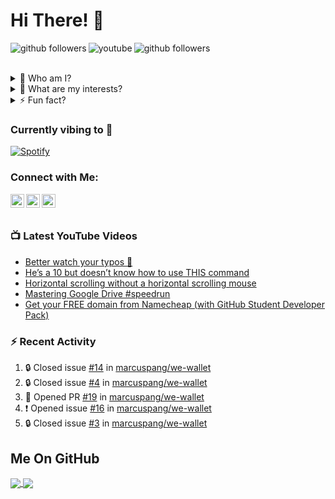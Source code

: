# Hi There! 👋

[<img align="left" alt="github followers" src="https://img.shields.io/github/followers/AllardQuek?style=for-the-badge" />][github]
[<img align="left" alt="youtube" src="https://img.shields.io/youtube/channel/subscribers/UCqGYtj5y-gIkTi4dSJfh7ow?logo=Youtube&style=for-the-badge" />][youtube]
[<img align="left" alt="github followers" src="https://img.shields.io/badge/Spotify-1ED760?&style=for-the-badge&logo=spotify&logoColor=white" />][spotify]

<br /><br />

<details>
  <summary>🔭 Who am I?</summary>
  
      I’m Allard, a Computer Science undergraduate at the National University of Singapore.
</details>
<details>
  <summary>🌱 What are my interests?</summary>
  
      I'm interested in Web Development, Machine Learning and more!
</details>
<details>
  <summary>⚡ Fun fact?</summary>
  
      I love football, classical music and good food!
</details>


### Currently vibing to 💃

[![Spotify](https://novatorem-githubstatus.vercel.app/api/spotify)](https://open.spotify.com/user/21gus2vnk7dm464bndnr6ibmi)



### Connect with Me:

[<img align="left" alt="www.allardquek.tech" width="22px" src="https://cdn-icons-png.flaticon.com/512/841/841364.png" />][website]
[<img align="left" alt="ProgrammerError | YouTube" width="22px" src="https://cdn-icons-png.flaticon.com/512/174/174883.png" />][youtube]
[<img align="left" alt="allard-quek | LinkedIn" width="22px" src="https://cdn-icons-png.flaticon.com/512/174/174857.png" />][linkedin]

<br />

<!--
### Languages and Tools:

[<img align="left" alt="Visual Studio Code" width="26px" src="https://raw.githubusercontent.com/github/explore/80688e429a7d4ef2fca1e82350fe8e3517d3494d/topics/visual-studio-code/visual-studio-code.png" />][vscode]
[<img align="left" alt="Java" width="26px" src="https://image.flaticon.com/icons/png/512/226/226777.png" />][java]
[<img align="left" alt="Python" width="26px" src="https://raw.githubusercontent.com/github/explore/80688e429a7d4ef2fca1e82350fe8e3517d3494d/topics/python/python.png" />][python]
[<img align="left" alt="JavaScript" width="26px" src="https://raw.githubusercontent.com/github/explore/80688e429a7d4ef2fca1e82350fe8e3517d3494d/topics/javascript/javascript.png" />][javascript]
[<img align="left" alt="HTML5" width="26px" src="https://raw.githubusercontent.com/github/explore/80688e429a7d4ef2fca1e82350fe8e3517d3494d/topics/html/html.png" />][html5]
[<img align="left" alt="CSS3" width="26px" src="https://raw.githubusercontent.com/github/explore/80688e429a7d4ef2fca1e82350fe8e3517d3494d/topics/css/css.png" />][css3]
[<img align="left" alt="Figma" width="26px" src="https://miro.medium.com/max/1400/1*6XgfDCVn81AYX68Xvd2I-g@2x.png" />][figma]
[<img align="left" alt="React" width="26px" src="https://raw.githubusercontent.com/github/explore/80688e429a7d4ef2fca1e82350fe8e3517d3494d/topics/react/react.png" />][reactjs]
[<img align="left" alt="Django" width="26px" src="https://cdn.icon-icons.com/icons2/2107/PNG/512/file_type_django_icon_130645.png" />][django]
[<img align="left" alt="MySQL" width="26px" src="https://cdn.icon-icons.com/icons2/2107/PNG/512/file_type_mysql_icon_130379.png" />][mysql]
[<img align="left" alt="PostgreSQL" width="26px" src="https://raw.githubusercontent.com/github/explore/80688e429a7d4ef2fca1e82350fe8e3517d3494d/topics/postgresql/postgresql.png" />][postgresql]
[<img align="left" alt="Git" width="26px" src="https://upload.wikimedia.org/wikipedia/commons/3/3f/Git_icon.svg" />][git]
[<img align="left" alt="Jupyter" width="26px" src="https://raw.githubusercontent.com/github/explore/80688e429a7d4ef2fca1e82350fe8e3517d3494d/topics/jupyter-notebook/jupyter-notebook.png" />][jupyternotebook]
[<img align="left" alt="Colab" width="26px" src="https://colab.research.google.com/img/colab_favicon_256px.png" />][colab]
[<img align="left" alt="GitHub" width="26px" src="https://raw.githubusercontent.com/github/explore/78df643247d429f6cc873026c0622819ad797942/topics/github/github.png" />][github]

<br />
-->
<br />


### 📺 Latest YouTube Videos

<!-- YOUTUBE:START -->
- [Better watch your typos 🥶](https://www.youtube.com/watch?v=wkR8bDBxn18)
- [He’s a 10 but doesn’t know how to use THIS command](https://www.youtube.com/watch?v=foAQvBqi_bQ)
- [Horizontal scrolling without a horizontal scrolling mouse](https://www.youtube.com/watch?v=nNo76r8_m9M)
- [Mastering Google Drive #speedrun](https://www.youtube.com/watch?v=U4zOSgZmq9s)
- [Get your FREE domain from Namecheap &lpar;with GitHub Student Developer Pack&rpar;](https://www.youtube.com/watch?v=kYMn7ZiO83s)
<!-- YOUTUBE:END -->


### :zap: Recent Activity

<!--START_SECTION:activity-->
1. 🔒 Closed issue [#14](https://github.com/marcuspang/we-wallet/issues/14) in [marcuspang/we-wallet](https://github.com/marcuspang/we-wallet)
2. 🔒 Closed issue [#4](https://github.com/marcuspang/we-wallet/issues/4) in [marcuspang/we-wallet](https://github.com/marcuspang/we-wallet)
3. 💪 Opened PR [#19](https://github.com/marcuspang/we-wallet/pull/19) in [marcuspang/we-wallet](https://github.com/marcuspang/we-wallet)
4. ❗ Opened issue [#16](https://github.com/marcuspang/we-wallet/issues/16) in [marcuspang/we-wallet](https://github.com/marcuspang/we-wallet)
5. 🔒 Closed issue [#3](https://github.com/marcuspang/we-wallet/issues/3) in [marcuspang/we-wallet](https://github.com/marcuspang/we-wallet)
<!--END_SECTION:activity-->


<!--
## What I'm Currently Working On
<a href="https://github.com/AY2122S1-CS2103-F09-3/tp">
  <img align="center" src="https://github-readme-stats.vercel.app/api/pin/?username=AY2122S1-CS2103-F09-3&repo=tp&theme=tokyonight" />
</a>
-->

## Me On GitHub
<a href="https://github-readme-stats.vercel.app/api?username=AllardQuek">
  <img align="center" src="https://github-readme-stats.vercel.app/api?username=AllardQuek&theme=tokyonight&hide=issues&show_icons=true" />
</a>
<a href="https://github-readme-stats.vercel.app/api/top-langs/?username=AllardQuek&hide=jupyter%20notebook)">
  <img align="center" src="https://github-readme-stats.vercel.app/api/top-langs/?username=AllardQuek&layout=compact&theme=tokyonight&hide=jupyter%20notebook" />
</a>
<br /><br />




[github]: https://github.com/AllardQuek
[website]: https://www.allardquek.tech/
[spotify]: https://open.spotify.com/user/21gus2vnk7dm464bndnr6ibmi
[youtube]: https://youtube.com/ProgrammerError
[linkedin]: https://linkedin.com/in/allard-quek
[vimplaylist]: https://www.youtube.com/playlist?list=PLE2yHuA6r_XgwpxLfbVYmkBnkBUPAbkva
[jupyterplaylist]: https://www.youtube.com/playlist?list=PLE2yHuA6r_XguIL9cACzGtITbTG4l--Bl
[reactplaylist]: https://www.youtube.com/playlist?list=PLE2yHuA6r_Xh012ULfpnsG7QfX-_L4UYp

[vscode]: https://code.visualstudio.com/
[java]: https://www.java.com/en/
[python]: https://www.python.org/
[javascript]: https://www.javascript.com/
[html5]: https://developer.mozilla.org/en-US/docs/Glossary/HTML5
[css3]: https://developer.mozilla.org/en-US/docs/Web/CSS
[figma]: https://www.figma.com/
[reactjs]: https://reactjs.org/
[django]: https://www.djangoproject.com/
[mysql]: https://www.mysql.com/
[git]: https://git-scm.com/
[postgresql]: https://www.postgresql.org/
[jupyternotebook]: https://jupyter.org/
[colab]: https://colab.research.google.com/


<!--
**AllardQuek/allardquek** is a ✨ _special_ ✨ repository because its `README.md` (this file) appears on your GitHub profile.

Here are some ideas to get you started:

- 🔭 I’m currently working on ...
- 🌱 I’m currently learning ...
- 👯 I’m looking to collaborate on ...
- 🤔 I’m looking for help with ...
- 💬 Ask me about ...
- 📫 How to reach me: ...
- 📫 How to reach me: Visit my website [here](https://allardquek.github.io/)!
- 😄 Pronouns: ...
- ⚡ Fun fact: ...

<a href="https://github.com/AllardQuek/Wav2Lip">
  <img align="center" src="https://github-readme-stats.vercel.app/api/pin/?username=AllardQuek&repo=Wav2Lip&theme=bear" />
</a>
<a href="https://github.com/AllardQuek/AnyTutor">
  <img align="center" src="https://github-readme-stats.vercel.app/api/pin/?username=AllardQuek&repo=AnyTutor&theme=bear" />
</a>
-->
